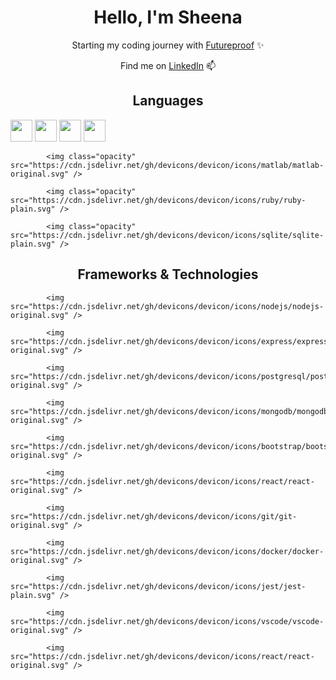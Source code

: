 <h1 align="center">Hello, I'm Sheena</h1>

<p align="center">Starting my coding journey with <a href="https://www.getfutureproof.co.uk/">Futureproof</a> ✨</p>

<p align="center">Find me on <a href="https://www.linkedin.com/in/sheena-d-815241177/">LinkedIn</a> 📫</p>
<span></span>
<h2 align="center">Languages</h1>
<img src="https://cdn.jsdelivr.net/gh/devicons/devicon/icons/html5/html5-original.svg" width="35"/>
<img src="https://cdn.jsdelivr.net/gh/devicons/devicon/icons/css3/css3-original.svg" width="35" />
<img src="https://cdn.jsdelivr.net/gh/devicons/devicon/icons/javascript/javascript-original.svg" width="35" />
<img src="https://cdn.jsdelivr.net/gh/devicons/devicon/icons/python/python-original.svg" width="35" />
<span></span>
<style>
.opacity: 0.7
}
</style>

            <img class="opacity" src="https://cdn.jsdelivr.net/gh/devicons/devicon/icons/matlab/matlab-original.svg" />
          
            <img class="opacity" src="https://cdn.jsdelivr.net/gh/devicons/devicon/icons/ruby/ruby-plain.svg" />
          
            <img class="opacity" src="https://cdn.jsdelivr.net/gh/devicons/devicon/icons/sqlite/sqlite-plain.svg" />
          
<span></span>
<h2 align="center">Frameworks & Technologies</h1>

            <img src="https://cdn.jsdelivr.net/gh/devicons/devicon/icons/nodejs/nodejs-original.svg" />
          
            <img src="https://cdn.jsdelivr.net/gh/devicons/devicon/icons/express/express-original.svg" />
          
            <img src="https://cdn.jsdelivr.net/gh/devicons/devicon/icons/postgresql/postgresql-original.svg" />
          
            <img src="https://cdn.jsdelivr.net/gh/devicons/devicon/icons/mongodb/mongodb-original.svg" />
          
            <img src="https://cdn.jsdelivr.net/gh/devicons/devicon/icons/bootstrap/bootstrap-original.svg" />
          
            <img src="https://cdn.jsdelivr.net/gh/devicons/devicon/icons/react/react-original.svg" />
          
            <img src="https://cdn.jsdelivr.net/gh/devicons/devicon/icons/git/git-original.svg" />
          
            <img src="https://cdn.jsdelivr.net/gh/devicons/devicon/icons/docker/docker-original.svg" />
          
            <img src="https://cdn.jsdelivr.net/gh/devicons/devicon/icons/jest/jest-plain.svg" />
          
            <img src="https://cdn.jsdelivr.net/gh/devicons/devicon/icons/vscode/vscode-original.svg" />
          
            <img src="https://cdn.jsdelivr.net/gh/devicons/devicon/icons/react/react-original.svg" />
          

<!--
**shedp/shedp** is a ✨ _special_ ✨ repository because its `README.md` (this file) appears on your GitHub profile.

Here are some ideas to get you started:

- 🔭 I’m currently working on ...
- 🌱 I’m currently learning ...
- 👯 I’m looking to collaborate on ...
- 🤔 I’m looking for help with ...
- 💬 Ask me about ...
- 📫 How to reach me: ...
- 😄 Pronouns: ...
- ⚡ Fun fact: ...
-->
